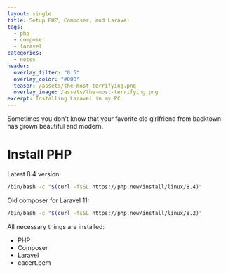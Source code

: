 ```yaml
---
layout: single
title: Setup PHP, Composer, and Laravel
tags:
  - php
  - composer
  - laravel
categories:
  - notes
header:
  overlay_filter: "0.5"
  overlay_color: "#000"
  teaser: /assets/the-most-terrifying.png
  overlay_image: /assets/the-most-terrifying.png
excerpt: Installing Laravel in my PC
---
```

Sometimes you don't know that your favorite old girlfriend from backtown has grown beautiful and modern.

# Install PHP

Latest 8.4 version:
```bash
/bin/bash -c "$(curl -fsSL https://php.new/install/linux/8.4)"
```

Old composer for Laravel 11:
```bash
/bin/bash -c "$(curl -fsSL https://php.new/install/linux/8.2)"
```

All necessary things are installed:
- PHP
- Composer
- Laravel
- cacert.pem